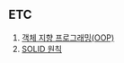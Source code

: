 ## ETC
1. [객체 지향 프로그래밍(OOP)](https://skroy0513.tistory.com/44)
2. [SOLID 원칙](https://skroy0513.tistory.com/48)
